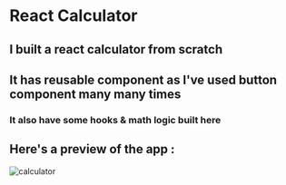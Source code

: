# React Calculator
## I built a react calculator from scratch
## It has reusable component as I've used button component many many times
### It also have some hooks & math logic built here
## Here's a preview of the app :

![calculator](https://user-images.githubusercontent.com/86738490/154492292-044e5f6b-5595-4fcd-a436-080c3bf97953.png)

